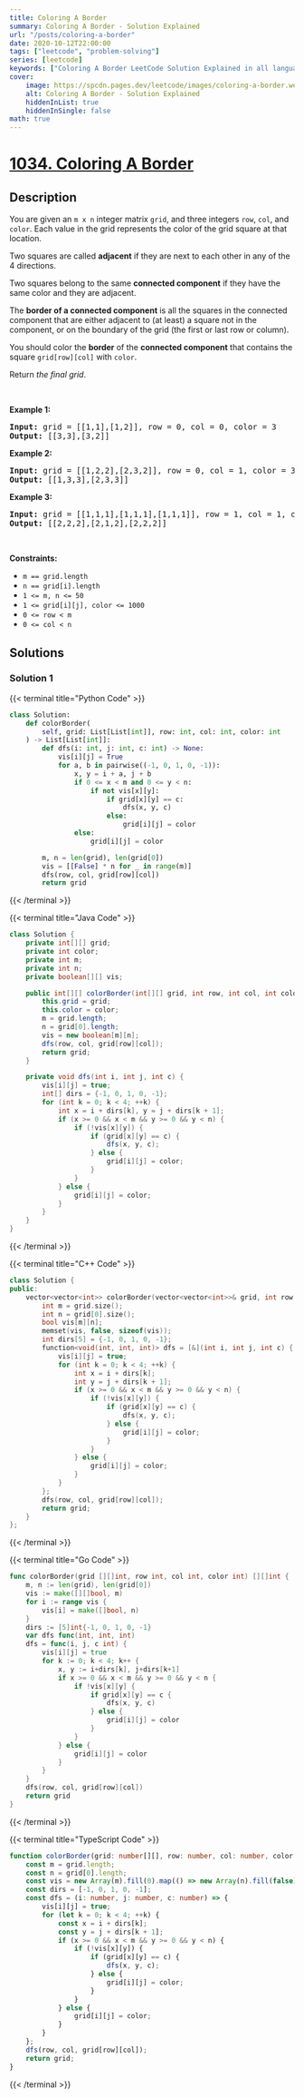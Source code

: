 ```yaml
---
title: Coloring A Border
summary: Coloring A Border - Solution Explained
url: "/posts/coloring-a-border"
date: 2020-10-12T22:00:00
tags: ["leetcode", "problem-solving"]
series: [leetcode]
keywords: ["Coloring A Border LeetCode Solution Explained in all languages", "1034", "leetcode question 1034", "Coloring A Border", "LeetCode", "leetcode solution in Python3 C++ Java Go PHP Ruby Swift TypeScript Rust C# JavaScript C", "GeeksforGeeks", "InterviewBit", "Coding Ninjas", "HackerRank", "HackerEarth", "CodeChef", "TopCoder", "AlgoExpert", "freeCodeCamp", "Codeforces", "GitHub", "AtCoder", "Samir Paul"]
cover:
    image: https://spcdn.pages.dev/leetcode/images/coloring-a-border.webp
    alt: Coloring A Border - Solution Explained
    hiddenInList: true
    hiddenInSingle: false
math: true
---
```



# [1034. Coloring A Border](https://leetcode.com/problems/coloring-a-border)


## Description

<p>You are given an <code>m x n</code> integer matrix <code>grid</code>, and three integers <code>row</code>, <code>col</code>, and <code>color</code>. Each value in the grid represents the color of the grid square at that location.</p>

<p>Two squares are called <strong>adjacent</strong> if they are next to each other in any of the 4 directions.</p>

<p>Two squares belong to the same <strong>connected component</strong> if they have the same color and they are adjacent.</p>

<p>The <strong>border of a connected component</strong> is all the squares in the connected component that are either adjacent to (at least) a square not in the component, or on the boundary of the grid (the first or last row or column).</p>

<p>You should color the <strong>border</strong> of the <strong>connected component</strong> that contains the square <code>grid[row][col]</code> with <code>color</code>.</p>

<p>Return <em>the final grid</em>.</p>

<p>&nbsp;</p>
<p><strong class="example">Example 1:</strong></p>
<pre><strong>Input:</strong> grid = [[1,1],[1,2]], row = 0, col = 0, color = 3
<strong>Output:</strong> [[3,3],[3,2]]
</pre><p><strong class="example">Example 2:</strong></p>
<pre><strong>Input:</strong> grid = [[1,2,2],[2,3,2]], row = 0, col = 1, color = 3
<strong>Output:</strong> [[1,3,3],[2,3,3]]
</pre><p><strong class="example">Example 3:</strong></p>
<pre><strong>Input:</strong> grid = [[1,1,1],[1,1,1],[1,1,1]], row = 1, col = 1, color = 2
<strong>Output:</strong> [[2,2,2],[2,1,2],[2,2,2]]
</pre>
<p>&nbsp;</p>
<p><strong>Constraints:</strong></p>

<ul>
	<li><code>m == grid.length</code></li>
	<li><code>n == grid[i].length</code></li>
	<li><code>1 &lt;= m, n &lt;= 50</code></li>
	<li><code>1 &lt;= grid[i][j], color &lt;= 1000</code></li>
	<li><code>0 &lt;= row &lt; m</code></li>
	<li><code>0 &lt;= col &lt; n</code></li>
</ul>

## Solutions

### Solution 1

<!-- tabs:start -->

{{< terminal title="Python Code" >}}
```python
class Solution:
    def colorBorder(
        self, grid: List[List[int]], row: int, col: int, color: int
    ) -> List[List[int]]:
        def dfs(i: int, j: int, c: int) -> None:
            vis[i][j] = True
            for a, b in pairwise((-1, 0, 1, 0, -1)):
                x, y = i + a, j + b
                if 0 <= x < m and 0 <= y < n:
                    if not vis[x][y]:
                        if grid[x][y] == c:
                            dfs(x, y, c)
                        else:
                            grid[i][j] = color
                else:
                    grid[i][j] = color

        m, n = len(grid), len(grid[0])
        vis = [[False] * n for _ in range(m)]
        dfs(row, col, grid[row][col])
        return grid
```
{{< /terminal >}}

{{< terminal title="Java Code" >}}
```java
class Solution {
    private int[][] grid;
    private int color;
    private int m;
    private int n;
    private boolean[][] vis;

    public int[][] colorBorder(int[][] grid, int row, int col, int color) {
        this.grid = grid;
        this.color = color;
        m = grid.length;
        n = grid[0].length;
        vis = new boolean[m][n];
        dfs(row, col, grid[row][col]);
        return grid;
    }

    private void dfs(int i, int j, int c) {
        vis[i][j] = true;
        int[] dirs = {-1, 0, 1, 0, -1};
        for (int k = 0; k < 4; ++k) {
            int x = i + dirs[k], y = j + dirs[k + 1];
            if (x >= 0 && x < m && y >= 0 && y < n) {
                if (!vis[x][y]) {
                    if (grid[x][y] == c) {
                        dfs(x, y, c);
                    } else {
                        grid[i][j] = color;
                    }
                }
            } else {
                grid[i][j] = color;
            }
        }
    }
}
```
{{< /terminal >}}

{{< terminal title="C++ Code" >}}
```cpp
class Solution {
public:
    vector<vector<int>> colorBorder(vector<vector<int>>& grid, int row, int col, int color) {
        int m = grid.size();
        int n = grid[0].size();
        bool vis[m][n];
        memset(vis, false, sizeof(vis));
        int dirs[5] = {-1, 0, 1, 0, -1};
        function<void(int, int, int)> dfs = [&](int i, int j, int c) {
            vis[i][j] = true;
            for (int k = 0; k < 4; ++k) {
                int x = i + dirs[k];
                int y = j + dirs[k + 1];
                if (x >= 0 && x < m && y >= 0 && y < n) {
                    if (!vis[x][y]) {
                        if (grid[x][y] == c) {
                            dfs(x, y, c);
                        } else {
                            grid[i][j] = color;
                        }
                    }
                } else {
                    grid[i][j] = color;
                }
            }
        };
        dfs(row, col, grid[row][col]);
        return grid;
    }
};
```
{{< /terminal >}}

{{< terminal title="Go Code" >}}
```go
func colorBorder(grid [][]int, row int, col int, color int) [][]int {
	m, n := len(grid), len(grid[0])
	vis := make([][]bool, m)
	for i := range vis {
		vis[i] = make([]bool, n)
	}
	dirs := [5]int{-1, 0, 1, 0, -1}
	var dfs func(int, int, int)
	dfs = func(i, j, c int) {
		vis[i][j] = true
		for k := 0; k < 4; k++ {
			x, y := i+dirs[k], j+dirs[k+1]
			if x >= 0 && x < m && y >= 0 && y < n {
				if !vis[x][y] {
					if grid[x][y] == c {
						dfs(x, y, c)
					} else {
						grid[i][j] = color
					}
				}
			} else {
				grid[i][j] = color
			}
		}
	}
	dfs(row, col, grid[row][col])
	return grid
}
```
{{< /terminal >}}

{{< terminal title="TypeScript Code" >}}
```ts
function colorBorder(grid: number[][], row: number, col: number, color: number): number[][] {
    const m = grid.length;
    const n = grid[0].length;
    const vis = new Array(m).fill(0).map(() => new Array(n).fill(false));
    const dirs = [-1, 0, 1, 0, -1];
    const dfs = (i: number, j: number, c: number) => {
        vis[i][j] = true;
        for (let k = 0; k < 4; ++k) {
            const x = i + dirs[k];
            const y = j + dirs[k + 1];
            if (x >= 0 && x < m && y >= 0 && y < n) {
                if (!vis[x][y]) {
                    if (grid[x][y] == c) {
                        dfs(x, y, c);
                    } else {
                        grid[i][j] = color;
                    }
                }
            } else {
                grid[i][j] = color;
            }
        }
    };
    dfs(row, col, grid[row][col]);
    return grid;
}
```
{{< /terminal >}}

<!-- tabs:end -->

<!-- end -->
